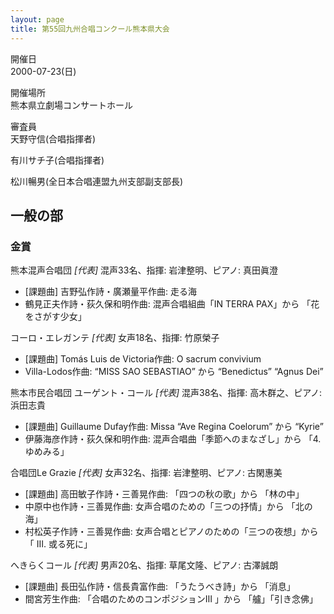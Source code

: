 ```yaml
---
layout: page
title: 第55回九州合唱コンクール熊本県大会
---
```

開催日  
2000-07-23(日)

開催場所  
熊本県立劇場コンサートホール

審査員  
天野守信(合唱指揮者)

有川サチ子(合唱指揮者)

松川暢男(全日本合唱連盟九州支部副支部長)

一般の部
--------

### 金賞

<span class="choir-name">熊本混声合唱団</span> *\[代表\]*
混声33名、指揮: 岩津整明、ピアノ: 真田眞澄

-   \[課題曲\] 吉野弘作詩・廣瀬量平作曲: 走る海
-   鶴見正夫作詩・荻久保和明作曲: 混声合唱組曲「IN TERRA PAX」から 「花をさがす少女」

<span class="choir-name">コーロ・エレガンテ</span> *\[代表\]*
女声18名、指揮: 竹原榮子

-   \[課題曲\] Tomás Luis de Victoria作曲: O sacrum convivium
-   Villa-Lodos作曲: “MISS SAO SEBASTIAO” から “Benedictus” “Agnus Dei”

<span class="choir-name">熊本市民合唱団 ユーゲント・コール</span> *\[代表\]*
混声38名、指揮: 高木群之、ピアノ: 浜田志貴

-   \[課題曲\] Guillaume Dufay作曲: Missa “Ave Regina Coelorum” から “Kyrie”
-   伊藤海彦作詩・荻久保和明作曲: 混声合唱曲「季節へのまなざし」から 「4. ゆめみる」

<span class="choir-name">合唱団Le Grazie</span> *\[代表\]*
女声32名、指揮: 岩津整明、ピアノ: 古閑惠美

-   \[課題曲\] 高田敏子作詩・三善晃作曲: 「四つの秋の歌」から 「林の中」
-   中原中也作詩・三善晃作曲: 女声合唱のための「三つの抒情」から 「北の海」
-   村松英子作詩・三善晃作曲: 女声合唱とピアノのための「三つの夜想」から 「
    Ⅲ. 或る死に」

<span class="choir-name">へきらくコール</span> *\[代表\]*
男声20名、指揮: 草尾文隆、ピアノ: 古澤誠朗

-   \[課題曲\] 長田弘作詩・信長貴富作曲: 「うたうべき詩」から 「消息」
-   間宮芳生作曲: 「合唱のためのコンポジションⅢ
    」から 「艫」「引き念佛」
